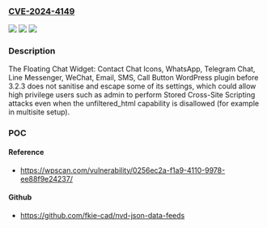 ### [CVE-2024-4149](https://cve.mitre.org/cgi-bin/cvename.cgi?name=CVE-2024-4149)
![](https://img.shields.io/static/v1?label=Product&message=Floating%20Chat%20Widget%3A%20Contact%20Chat%20Icons%2C%20WhatsApp%2C%20Telegram%20Chat%2C%20Line%20Messenger%2C%20WeChat%2C%20Email%2C%20SMS%2C%20Call%20Button%20&color=blue)
![](https://img.shields.io/static/v1?label=Version&message=0%3C%203.2.3%20&color=brighgreen)
![](https://img.shields.io/static/v1?label=Vulnerability&message=CWE-79%20Cross-Site%20Scripting%20(XSS)&color=brighgreen)

### Description

The Floating Chat Widget: Contact Chat Icons, WhatsApp, Telegram Chat, Line Messenger, WeChat, Email, SMS, Call Button  WordPress plugin before 3.2.3 does not sanitise and escape some of its settings, which could allow high privilege users such as admin to perform Stored Cross-Site Scripting attacks even when the unfiltered_html capability is disallowed (for example in multisite setup).

### POC

#### Reference
- https://wpscan.com/vulnerability/0256ec2a-f1a9-4110-9978-ee88f9e24237/

#### Github
- https://github.com/fkie-cad/nvd-json-data-feeds

